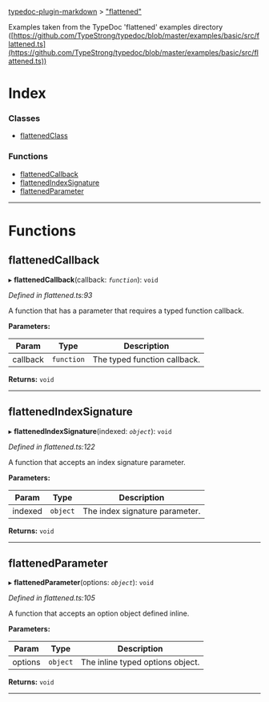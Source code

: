 [typedoc-plugin-markdown](../README.md) > ["flattened"](../modules/_flattened_.md)

Examples taken from the TypeDoc 'flattened' examples directory ([https://github.com/TypeStrong/typedoc/blob/master/examples/basic/src/flattened.ts](https://github.com/TypeStrong/typedoc/blob/master/examples/basic/src/flattened.ts))

# Index

### Classes

* [flattenedClass](../classes/_flattened_.flattenedclass.md)

### Functions

* [flattenedCallback](_flattened_.md#flattenedcallback)
* [flattenedIndexSignature](_flattened_.md#flattenedindexsignature)
* [flattenedParameter](_flattened_.md#flattenedparameter)

---

# Functions
<a id="flattenedcallback"></a>

##  flattenedCallback

▸ **flattenedCallback**(callback: *`function`*): `void`

*Defined in flattened.ts:93*

A function that has a parameter that requires a typed function callback.

**Parameters:**

| Param | Type | Description |
| ------ | ------ | ------ |
| callback | `function`   |  The typed function callback. |

**Returns:** `void`

___

<a id="flattenedindexsignature"></a>

##  flattenedIndexSignature

▸ **flattenedIndexSignature**(indexed: *`object`*): `void`

*Defined in flattened.ts:122*

A function that accepts an index signature parameter.

**Parameters:**

| Param | Type | Description |
| ------ | ------ | ------ |
| indexed | `object`   |  The index signature parameter. |

**Returns:** `void`

___

<a id="flattenedparameter"></a>

##  flattenedParameter

▸ **flattenedParameter**(options: *`object`*): `void`

*Defined in flattened.ts:105*

A function that accepts an option object defined inline.

**Parameters:**

| Param | Type | Description |
| ------ | ------ | ------ |
| options | `object`   |  The inline typed options object. |

**Returns:** `void`

___

